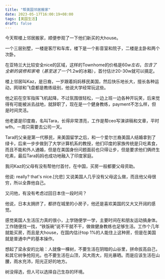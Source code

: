 ```yaml
---
title: "帮美国邻居搬家"
date: 2023-05-17T16:00:19+08:00
tags: [美国生活]
draft: false
---
```


今天帮楼上邻居搬家，顺便参观了一下他们新买的大house。
<!--more-->
一个三层别墅，一楼是客厅和车库，楼下是一个影音室和院子，二楼是主卧和两个次卧。

在亚特兰大比较安全nice的区域，这样的Townhome的价格是$60w左右，包含了全新的装修和家电（甚至送了一个$1.2w的冰箱），首付估计20-30w就可以搞定。

楼上邻居叫Kaz，是日裔，一岁跟着妈妈移民美国，然后快乐地长大，擅长各种运动，网球和飞盘都是教练级别，他说大学经常玩这些。

他之前在空军指挥飞机起降，不过氛围很轻松，一边上班一边各种开玩笑，后来觉得有可能被派去战地，就辞职了，现在是一个健身教练，payment不怎么样，但是时间灵活。

他老婆是印度裔，名叫Tara，长得非常漂亮，工作是帮ceo写演讲稿和文章，平时wfh，一周只需要去公司一天。

Tara的父亲是第一代移民，来美国留学之后，和一个爱尔兰裔美国人结婚拿到了绿卡，后来一步步做到了大学计算机系的教授，他们印度的家族传统是只吃素食，而且不能和外人通婚，但是在美国身份问题面前也只得让步，但是要求他们俩终生吃素，最后Tara妈妈也成功地融入了印度家庭。

我问Kaz的父母有没有帮他付首付，在中国，买房一般都要父母资助。

他说: really? that's nice.[允悲] 又说美国人几乎没有父母这么做，而且他父母很穷，所以全靠他自己。

又问他，有没有考虑过回日本住一段时间？

他说，日本太拥挤了，都挤在城里的小房子，他还是喜欢美国的又大又开阔的感觉。

感觉美国人生活压力真的很小，上学随便学一学，主要时间在和朋友运动搞身体。工作随便找一找，“铁饭碗”说不干就不干，做做健身教练也足够生活。工作个几年就能买房，而且是大house，在国内估计top 1%的人能住上这种房，但是在美国就是普通中产的基本操作。

想起了梁永安的比喻：人就像一棵树，不要生活在阴暗的山谷里，拼命拔高自己，和其它树争抢阳光。也不要生活在山顶，风大雨大，阳光暴晒。而是应该生活在山腰，雨水充沛，阳光正好的地方。

树没得选，但人可以选择自己生存的环境。